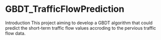 # GBDT_TrafficFlowPrediction
Introduction
This project aiming to develop a GBDT algorithm that could predict the short-term traffic flow values accroding to the pervious traffic flow data. 
